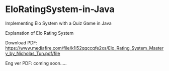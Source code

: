 # EloRatingSystem-in-Java
Implementing Elo System with a Quiz Game in Java

Explanation of Elo Rating System

Download PDF: https://www.mediafire.com/file/k1i52qqccqfe2xs/Elo_Rating_System_Mastery_by_Nicholas_Tun.pdf/file

Eng ver PDF: coming soon.....
